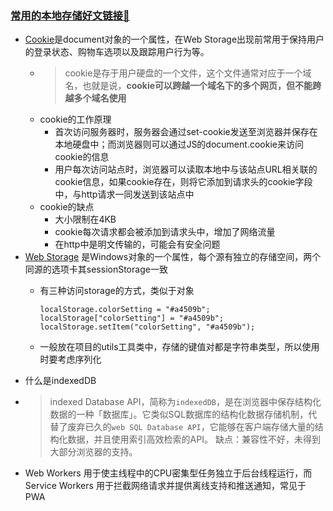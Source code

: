 ### [常用的本地存储好文链接🔗](https://segmentfault.com/a/1190000004743454)
- [Cookie](https://segmentfault.com/a/1190000004743454)是document对象的一个属性，在Web Storage出现前常用于保持用户的登录状态、购物车选项以及跟踪用户行为等。
	- > cookie是存于用户硬盘的一个文件，这个文件通常对应于一个域名，也就是说，**cookie可以跨越一个域名下的多个网页，但不能跨越多个域名使用**
	- cookie的工作原理
		- 首次访问服务器时，服务器会通过set-cookie发送至浏览器并保存在本地硬盘中；而浏览器则可以通过JS的document.cookie来访问cookie的信息
		- 用户每次访问站点时，浏览器可以读取本地中与该站点URL相关联的cookie信息，如果cookie存在，则将它添加到请求头的cookie字段中，与http请求一同发送到该站点中
	- cookie的缺点
		- 大小限制在4KB
		- cookie每次请求都会被添加到请求头中，增加了网络流量
		- 在http中是明文传输的，可能会有安全问题
- [Web Storage](https://developer.mozilla.org/zh-CN/docs/Web/API/Web_Storage_API/Using_the_Web_Storage_API) 是Windows对象的一个属性，每个源有独立的存储空间，两个同源的选项卡其sessionStorage一致
	- 有三种访问storage的方式，类似于对象
	  
	  ```
	  localStorage.colorSetting = "#a4509b";
	  localStorage["colorSetting"] = "#a4509b";
	  localStorage.setItem("colorSetting", "#a4509b");
	  ```
	- 一般放在项目的utils工具类中，存储的键值对都是字符串类型，所以使用时要考虑序列化
- 什么是indexedDB
- > indexed Database API，简称为`indexedDB`，是在浏览器中保存结构化数据的一种「数据库」。它类似SQL数据库的结构化数据存储机制，代替了废弃已久的`web SQL Database API`，它能够在客户端存储大量的结构化数据，并且使用索引高效检索的API。
  缺点：兼容性不好，未得到大部分浏览器的支持。
- Web Workers 用于使主线程中的CPU密集型任务独立于后台线程运行，而 Service Workers 用于拦截网络请求并提供离线支持和推送通知，常见于PWA